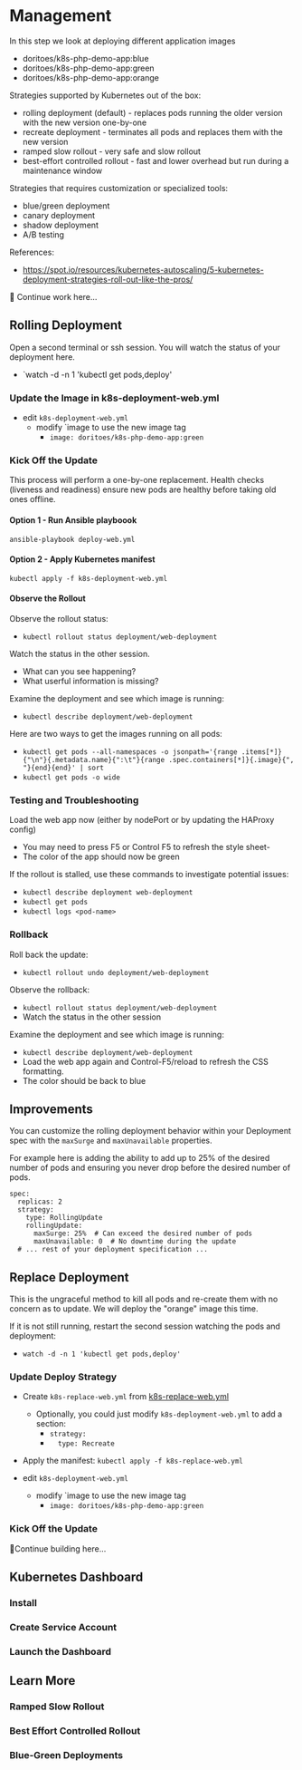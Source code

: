 # Management
In this step we look at deploying different application images
- doritoes/k8s-php-demo-app:blue
- doritoes/k8s-php-demo-app:green
- doritoes/k8s-php-demo-app:orange

Strategies supported by Kubernetes out of the box:
- rolling deployment (default) - replaces pods running the older version with the new version one-by-one
- recreate deployment - terminates all pods and replaces them with the new version
 - ramped slow rollout - very safe and slow rollout
- best-effort controlled rollout - fast and lower overhead but run during a maintenance window

Strategies that requires customization or specialized tools:
- blue/green deployment
- canary deployment
- shadow deployment
- A/B testing

References:
- https://spot.io/resources/kubernetes-autoscaling/5-kubernetes-deployment-strategies-roll-out-like-the-pros/

🚧 Continue work here...
## Rolling Deployment
Open a second terminal or ssh session.  You will watch the status of your deployment here.
- `watch -d -n 1 'kubectl get pods,deploy'

### Update the Image in k8s-deployment-web.yml
- edit `k8s-deployment-web.yml`
  - modify `image  to use the new image tag
    - `image: doritoes/k8s-php-demo-app:green`

### Kick Off the Update
This process will perform a one-by-one replacement. Health checks (liveness and readiness) ensure new pods are healthy before taking old ones offline.

#### Option 1 - Run Ansible playboook
`ansible-playbook deploy-web.yml`

#### Option 2 - Apply Kubernetes manifest
`kubectl apply -f k8s-deployment-web.yml`

#### Observe the Rollout
Observe the rollout status:
- `kubectl rollout status deployment/web-deployment`

Watch the status in the other session.
- What can you see happening?
- What userful information is missing?

Examine the deployment and see which image is running:
- `kubectl describe deployment/web-deployment`

Here are two ways to get the images running on all pods:
- `kubectl get pods --all-namespaces -o jsonpath='{range .items[*]}{"\n"}{.metadata.name}{":\t"}{range .spec.containers[*]}{.image}{", "}{end}{end}' | sort`
- `kubectl get pods -o wide`

### Testing and Troubleshooting
Load the web app now (either by nodePort or by updating the HAProxy config)
- You may need to press F5 or Control F5 to refresh the style sheet-
- The color of the app should now be green

If the rollout is stalled, use these commands to investigate potential issues:
- `kubectl describe deployment web-deployment`
- `kubectl get pods`
- `kubectl logs <pod-name>`

### Rollback
Roll back the update:
- `kubectl rollout undo deployment/web-deployment`

Observe the rollback:
- `kubectl rollout status deployment/web-deployment`
- Watch the status in the other session

Examine the deployment and see which image is running:
- `kubectl describe deployment/web-deployment`
- Load the web app again and Control-F5/reload to refresh the CSS formatting.
- The color should be back to blue

## Improvements
You can customize the rolling deployment behavior within your Deployment spec with the `maxSurge` and `maxUnavailable` properties.

For example here is adding the ability to add up to 25% of the desired number of pods and ensuring you never drop before the desired number of pods.

~~~~
spec:
  replicas: 2 
  strategy:
    type: RollingUpdate
    rollingUpdate:
      maxSurge: 25%  # Can exceed the desired number of pods
      maxUnavailable: 0  # No downtime during the update 
  # ... rest of your deployment specification ...
~~~~

## Replace Deployment
This is the ungraceful method to kill all pods and re-create them with no concern as to update. We will deploy the "orange" image this time.

If it is not still running, restart the second session watching the pods and deployment:
- `watch -d -n 1 'kubectl get pods,deploy'`

### Update Deploy Strategy
- Create `k8s-replace-web.yml` from [k8s-replace-web.yml](k8s-replace-web.yml)
  - Optionally, you could just modify `k8s-deployment-web.yml` to add a section:
    - `strategy:`
    - `  type: Recreate`
- Apply the manifest: `kubectl apply -f k8s-replace-web.yml`

- edit `k8s-deployment-web.yml`
  - modify `image  to use the new image tag
    - `image: doritoes/k8s-php-demo-app:green`

### Kick Off the Update
🚧Continue building here...


## Kubernetes Dashboard
### Install
### Create Service Account
### Launch the Dashboard

## Learn More
### Ramped Slow Rollout
### Best Effort Controlled Rollout
### Blue-Green Deployments
